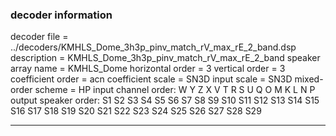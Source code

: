 
### decoder information 
decoder file = ../decoders/KMHLS_Dome_3h3p_pinv_match_rV_max_rE_2_band.dsp
description = KMHLS_Dome_3h3p_pinv_match_rV_max_rE_2_band
speaker array name = KMHLS_Dome
horizontal order   = 3
vertical order     = 3
coefficient order  = acn
coefficient scale  = SN3D
input scale        = SN3D
mixed-order scheme = HP
input channel order: W Y Z X V T R S U Q O M K L N P 
output speaker order: S1 S2 S3 S4 S5 S6 S7 S8 S9 S10 S11 S12 S13 S14 S15 S16 S17 S18 S19 S20 S21 S22 S23 S24 S25 S26 S27 S28 S29 

---

